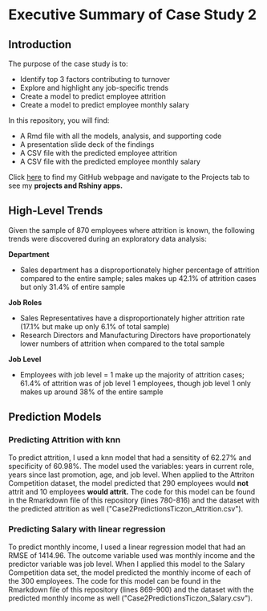 # Executive Summary of Case Study 2 

## Introduction  
The purpose of the case study is to:
  * Identify top 3 factors contributing to turnover
  * Explore and highlight any job-specific trends
  * Create a model to predict employee attrition
  * Create a model to predict employee monthly salary

In this repository, you will find:
  * A Rmd file with all the models, analysis, and supporting code
  * A presentation slide deck of the findings
  * A CSV file with the predicted employee attrition
  * A CSV file with the predicted employee monthly salary

Click <a href="http://catherineticzon.github.io">here</a> to find my GitHub webpage and navigate to the Projects tab to see my **projects and Rshiny apps.**   

## High-Level Trends 
Given the sample of 870 employees where attrition is known, the following trends were discovered during an exploratory data analysis:  

**Department**  
 * Sales department has a disproportionately higher percentage of attrition compared to the entire sample; sales makes up 42.1% of attrition cases but only 31.4% of entire sample 

**Job Roles**
  * Sales Representatives have a disproportionately higher attrition rate (17.1% but make up only 6.1% of total sample)
  * Research Directors and Manufacturing Directors have proportionately lower numbers of attrition when compared to the total sample

**Job Level**
 * Employees with job level = 1 make up the majority of attrition cases; 61.4% of attrition was of job level 1 employees, though job level 1 only makes up around 38% of the entire sample 


## Prediction Models  
### Predicting Attrition with knn 
To predict attrition, I used a knn model that had a sensitity of 62.27% and specificity of 60.98%. The model used the variables: years in current role, years since last promotion, age, and job level. When applied to the Attriton Competition dataset, the model predicted that 290 employees would **not** attrit and 10 employees **would attrit.**  The code for this model can be found in the Rmarkdown file of this repository (lines 780-816) and the dataset with the predicted attrition as well ("Case2PredictionsTiczon_Attrition.csv"). 


### Predicting Salary with linear regression 
To predict monthly income, I used a linear regression model that had an RMSE of 1414.96. The outcome variable used was monthly income and the predictor variable was job level. When I applied this model to the Salary Competition data set, the model predicted the monthly income of each of the 300 employees. The code for this model can be found in the Rmarkdown file of this repository (lines 869-900) and the dataset with the predicted monthly income as well ("Case2PredictionsTiczon_Salary.csv").  

